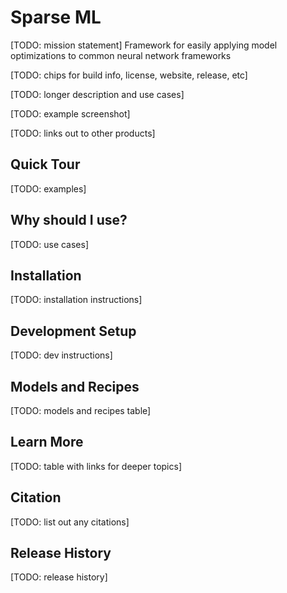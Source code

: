 # Sparse ML

[TODO: mission statement] Framework for easily applying model optimizations to common neural network frameworks

[TODO: chips for build info, license, website, release, etc]

[TODO: longer description and use cases]

[TODO: example screenshot]

[TODO: links out to other products]

## Quick Tour
[TODO: examples]

## Why should I use?
[TODO: use cases]

## Installation
[TODO: installation instructions]

## Development Setup
[TODO: dev instructions]

## Models and Recipes
[TODO: models and recipes table]

## Learn More
[TODO: table with links for deeper topics]

## Citation
[TODO: list out any citations]

## Release History
[TODO: release history]